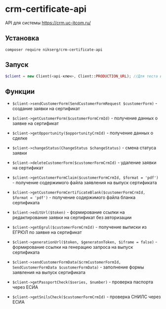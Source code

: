 # crm-certificate-api

API для системы https://crm.uc-itcom.ru/

## Установка

`composer require nikserg/crm-certificate-api`

## Запуск

```php
$client = new Client(<api-ключ>, Client::PRODUCTION_URL); //Для теста использовать Client::TEST_URL
```

## Функции

* `$client->sendCustomerForm(SendCustomerFormRequest $customerForm)` - создание заявки на сертификат
* `$client->getCustomerForm($customerFormCrmId)` - получение данных о заявке на сертификат
* `$client->getOpportunity($opportunityCrmId)` - получение данных о сделке
* `$client->changeStatus(ChangeStatus $changeStatus)` - cмена статуса заявки

* `$client->deleteCustomerForm($customerFormCrmId)` - удаление заявки на сертификат
* `$client->getCustomerFormClaim($customerFormCrmId, $format = 'pdf')` - получение содержимого файла заявления на выпуск сертификата
* `$client->getCustomerFormCertificateBlank($customerFormCrmId, $format = 'pdf')` - получение содержимого файла бланка сертификата
* `$client->editUrl($token)` - формирование ссылки на редактирование заявки на сертификат без авторизации
* `$client->getEgrul($customerFormCrmId)` - получение выписки из ЕГРЮЛ по заявке на сертификат
* `$client->generationUrl($token, $generatonToken, $iframe = false)` - формирование ссылки на генерацию запроса на выпуск сертификата
* `$client->sendCustomerFormData($crmCustomerFormId, SendCustomerFormData $customerFormData)` - заполнение формы заявления на выпуск сертификата
* `$client->getPassportCheck($series, $number)` - проверка паспорта через ЕСИА
* `$client->getSnilsCheck($customerFormCrmId)` - проверка СНИЛС через ЕСИА